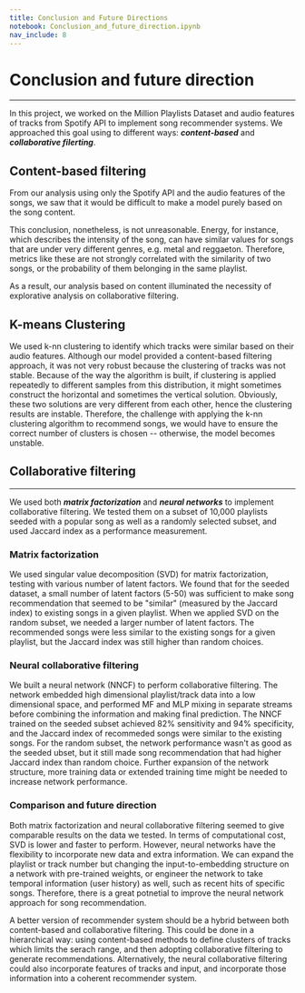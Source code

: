 ```yaml
---
title: Conclusion and Future Directions
notebook: Conclusion_and_future_direction.ipynb
nav_include: 8
---
```


# Conclusion and future direction
***

In this project, we worked on the Million Playlists Dataset and audio features of tracks from Spotify API to implement song recommender systems. We approached this goal using to different ways: ***content-based*** and ***collaborative filerting***.

## Content-based filtering
From our analysis using only the Spotify API and the audio features of the songs, we saw that it would be difficult to make a model purely based on the song content.

This conclusion, nonetheless, is not unreasonable.
Energy, for instance, which describes the intensity of the song, can have similar values for songs that are under very different genres, e.g. metal and reggaeton.
Therefore, metrics like these are not strongly correlated with the similarity of two songs, or the probability of them belonging in the same playlist.

As a result, our analysis based on content illuminated the necessity of explorative analysis on collaborative filtering.

## K-means Clustering
We used k-nn clustering to identify which tracks were similar based on their audio features. Although our model provided a content-based filtering approach, it was not very robust because the clustering of tracks was not stable. Because of the way the algorithm is built, if clustering is applied repeatedly to different samples from this distribution, it might sometimes construct the horizontal and sometimes the vertical solution. Obviously, these two solutions are very different from each other, hence the clustering results are instable. Therefore, the challenge with applying the k-nn clustering algorithm to recommend songs, we would have to ensure the correct number of clusters is chosen -- otherwise, the model becomes unstable.

## Collaborative filtering
***
We used both ***matrix factorization*** and ***neural networks*** to implement collaborative filtering. We tested them on a subset of 10,000 playlists seeded with a popular song as well as a randomly selected subset, and used Jaccard index as a performance measurement.

### Matrix factorization


We used singular value decomposition (SVD) for matrix factorization, testing with various number of latent factors. We found that for the seeded dataset, a small number of latent factors (5-50) was sufficient to make song recommendation that seemed to be "similar" (measured by the Jaccard index) to existing songs in a given playlist. When we applied SVD on the random subset, we needed a larger number of latent factors. The recommended songs were less similar to the existing songs for a given playlist, but the Jaccard index was still higher than random choices.

### Neural collaborative filtering

We built a neural network (NNCF) to perform collaborative filtering. The network embedded high dimensional playlist/track data into a low dimensional space, and performed MF and MLP mixing in separate streams before combining the information and making final prediction. The NNCF trained on the seeded subset achieved 82% sensitivity and 94% specificity, and the Jaccard index of recommeded songs were similar to the existing songs. For the random subset, the network performance wasn't as good as the seeded ubset, but it still made song recommendation that had higher Jaccard index than random choice. Further expansion of the network structure, more training data or extended training time might be needed to increase network performance.

### Comparison and future direction

Both matrix factorization and neural collaborative filtering seemed to give comparable results on the data we tested. In terms of computational cost, SVD is lower and faster to perform. However, neural networks have the flexibility to incorporate new data and extra information. We can expand the playlist or track number but changing the input-to-embedding structure on a network with pre-trained weights, or engineer the network to take temporal information (user history) as well, such as recent hits of specific songs. Therefore, there is a great potnetial to improve the neural network approach for song recommendation.

A better version of recommender system should be a hybrid between both content-based and collaborative filtering. This could be done in a hierarchical way: using content-based methods to define clusters of tracks which limits the serach range, and then adopting collaborative filtering to generate recommendations. Alternatively, the neural collaborative filtering could also incorporate features of tracks and input, and incorporate those information into a coherent recommender system.
